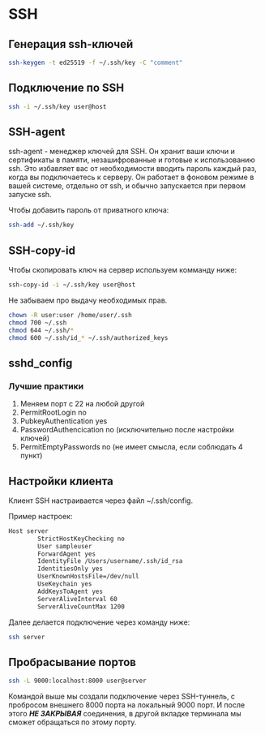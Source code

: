 # SSH

## Генерация ssh-ключей

```bash
ssh-keygen -t ed25519 -f ~/.ssh/key -C "comment"
```

## Подключение по SSH

```bash
ssh -i ~/.ssh/key user@host
```

## SSH-agent

ssh-agent - менеджер ключей для SSH. Он хранит ваши ключи и сертификаты в памяти, незашифрованные и готовые к использованию ssh. Это избавляет вас от необходимости вводить пароль каждый раз, когда вы подключаетесь к серверу. Он работает в фоновом режиме в вашей системе, отдельно от ssh, и обычно запускается при первом запуске ssh.

Чтобы добавить пароль от приватного ключа:

```bash
ssh-add ~/.ssh/key
```

## SSH-copy-id

Чтобы скопировать ключ на сервер используем комманду ниже:

```bash
ssh-copy-id -i ~/.ssh/key user@host
```

Не забываем про выдачу необходимых прав.

```bash
chown -R user:user /home/user/.ssh
chmod 700 ~/.ssh
chmod 644 ~/.ssh/*
chmod 600 ~/.ssh/id_* ~/.ssh/authorized_keys
```

## sshd_config

### Лучшие практики

1. Меняем порт с 22 на любой другой
2. PermitRootLogin no
3. PubkeyAuthentication yes
4. PasswordAuthencication no (исключительно после настройки ключей)
5. PermitEmptyPasswords no (не имеет смысла, если соблюдать 4 пункт)

## Настройки клиента

Клиент SSH настраивается через файл ~/.ssh/config.

Пример настроек:

```txt
Host server
        StrictHostKeyChecking no
        User sampleuser
        ForwardAgent yes
        IdentityFile /Users/username/.ssh/id_rsa
        IdentitiesOnly yes
        UserKnownHostsFile=/dev/null
        UseKeychain yes
        AddKeysToAgent yes
        ServerAliveInterval 60
        ServerAliveCountMax 1200
```

Далее делается подключение через команду ниже:

```bash
ssh server
```

## Пробрасывание портов

```bash
ssh -L 9000:localhost:8000 user@server
```

Командой выше мы создали подключение через SSH-туннель, с пробросом внешнего 8000 порта на локальный 9000 порт. И после этого ***НЕ ЗАКРЫВАЯ*** соединения, в другой вкладке терминала мы сможет обращаться по этому порту.
